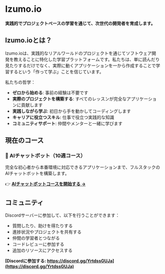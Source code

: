 # Izumo.io

**実践的でプロジェクトベースの学習を通じて、次世代の開発者を育成します。**

## Izumo.ioとは？

Izumo.ioは、実践的なリアルワールドのプロジェクトを通じてソフトウェア開発を教えることに特化した学習プラットフォームです。私たちは、単に読んだり見たりするだけでなく、実際に動くアプリケーションを一から作成することで学習するという「作って学ぶ」ことを信じています。

私たちの哲学：
- **ゼロから始める**: 事前の経験は不要です
- **実際のプロジェクトを構築する**: すべてのレッスンが完全なアプリケーションに貢献します
- **実践しながら学ぶ**: 初日から手を動かしてコーディングします
- **キャリアに役立つスキル**: 仕事で役立つ実践的な知識
- **コミュニティサポート**: 仲間やメンターと一緒に学びます

## 現在のコース

### 🤖 AIチャットボット（10週コース）

完全な初心者から本番環境に対応できるアプリケーションまで、フルスタックのAIチャットボットを構築します。

👉 **[AIチャットボットコースを開始する →](./ai-chatbot/)**

## コミュニティ

Discordサーバーに参加して、以下を行うことができます：
- 質問したり、助けを得たりする
- 進捗状況やプロジェクトを共有する
- 仲間の学習者とつながる
- コードレビューに参加する
- 追加のリソースにアクセスする

**[Discordに参加する: https://discord.gg/YrtdssGUJa](https://discord.gg/YrtdssGUJa)**